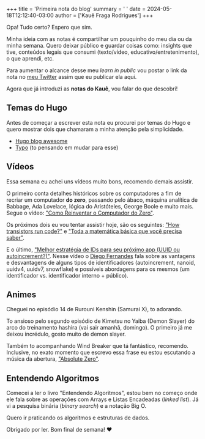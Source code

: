 +++
title = 'Primeira nota do blog'
summary = ' '
date = 2024-05-18T12:12:40-03:00
author = ['Kauê Fraga Rodrigues']
+++

Opa! Tudo certo? Espero que sim.

Minha ideia com as notas é compartilhar um pouquinho do meu dia ou da minha semana. Quero deixar público e guardar coisas como: insights que tive, conteúdos legais que consumi (texto/vídeo, educativo/entretenimento), o que aprendi, etc.

Para aumentar o alcance desse meu _learn in public_ vou postar o link da nota no [meu Twitter](https://twitter.com/rkauefraga) assim que eu publicar ela aqui.

Agora que já introduzi as **notas do Kauê**, vou falar do que descobri!

## Temas do Hugo

Antes de começar a escrever esta nota eu procurei por temas do Hugo e quero mostrar dois que chamaram a minha atenção pela simplicidade.

- [Hugo blog awesome](https://themes.gohugo.io/themes/hugo-blog-awesome/)
- [Typo](https://themes.gohugo.io/themes/typo/) (to pensando em mudar para esse)

## Vídeos

Essa semana eu achei uns vídeos muito bons, recomendo demais assistir.

O primeiro conta detalhes históricos sobre os computadores a fim de recriar um computador **do zero**, passando pelo ábaco, máquina analítica de Babbage, Ada Lovelace, lógica do Aristóteles, George Boole e muito mais. Segue o vídeo: ["Como Reinventar o Computador do Zero"](https://youtu.be/BbnDmeNojFA).

Os próximos dois eu vou tentar assistir hoje, são os seguintes: ["How transistors run code?"](https://youtu.be/HjneAhCy2N4) e ["Toda a matemática básica que você precisa saber"](https://youtu.be/bW-LL2eIvnY).

E o último, ["Melhor estratégia de IDs para seu próximo app (UUID ou autoincrement?)"](https://youtu.be/gD_jNycKo-c). Nesse vídeo o [Diego Fernandes](https://twitter.com/dieegosf) fala sobre as vantagens e desvantagens de alguns tipos de identificadores (autoincrement, nanoid, uuidv4, uuidv7, snowflake) e possíveis abordagens para os mesmos (um identificador vs. identificador interno + público).

## Animes

Cheguei no episódio 14 de Rurouni Kenshin (Samurai X), to adorando.

To ansioso pelo segundo episódio de Kimetsu no Yaiba (Demon Slayer) do arco do treinamento hashira (vai sair amanhã, domingo). O primeiro já me deixou incrédulo, gosto muito de demon slayer.

Também to acompanhando Wind Breaker que tá fantástico, recomendo. Inclusive, no exato momento que escrevo essa frase eu estou escutando a música da abertura, ["Absolute Zero"](https://youtu.be/LFoyXEFaz2Q).

## Entendendo Algoritmos

Comecei a ler o livro "Entendendo Algoritmos", estou bem no começo onde ele fala sobre as operações com Arrays e Listas Encadeadas (_linked list_). Já vi a pesquisa binária (_binary search_) e a notação Big O.

Quero ir praticando os algoritmos e estruturas de dados.

Obrigado por ler. Bom final de semana! ❤
